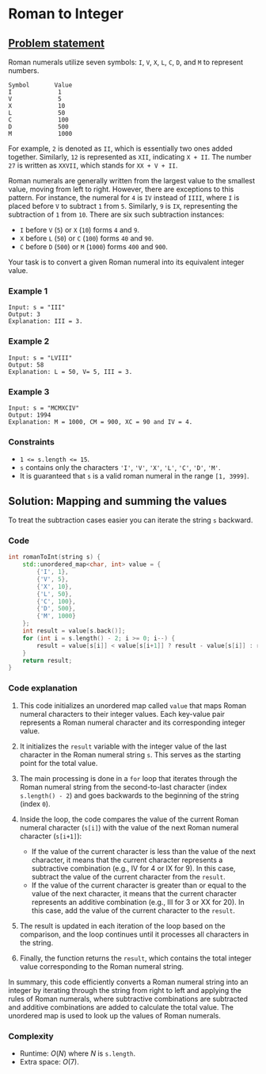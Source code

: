 # Roman to Integer

## [Problem statement](https://leetcode.com/problems/roman-to-integer/)

Roman numerals utilize seven symbols: `I`, `V`, `X`, `L`, `C`, `D`, and `M` to represent numbers. 

```text
Symbol       Value
I             1
V             5
X             10
L             50
C             100
D             500
M             1000
```

For example, `2` is denoted as `II`, which is essentially two ones added together. Similarly, `12` is represented as `XII`, indicating `X + II`. The number `27` is written as `XXVII`, which stands for `XX + V + II`.

Roman numerals are generally written from the largest value to the smallest value, moving from left to right. However, there are exceptions to this pattern. For instance, the numeral for `4` is `IV` instead of `IIII`, where `I` is placed before `V` to subtract `1` from `5`. Similarly, `9` is `IX`, representing the subtraction of `1` from `10`. There are six such subtraction instances:

- `I` before `V` (`5`) or `X` (`10`) forms `4` and `9`.
- `X` before `L` (`50`) or `C` (`100`) forms `40` and `90`.
- `C` before `D` (`500`) or `M` (`1000`) forms `400` and `900`.

Your task is to convert a given Roman numeral into its equivalent integer value. 

### Example 1
```text
Input: s = "III"
Output: 3
Explanation: III = 3.
```
### Example 2
```text
Input: s = "LVIII"
Output: 58
Explanation: L = 50, V= 5, III = 3.
```

### Example 3
```text
Input: s = "MCMXCIV"
Output: 1994
Explanation: M = 1000, CM = 900, XC = 90 and IV = 4.
``` 

### Constraints

* `1 <= s.length <= 15`.
* `s` contains only the characters `'I'`, `'V'`, `'X'`, `'L'`, `'C'`, `'D'`, `'M'`.
* It is guaranteed that `s` is a valid roman numeral in the range `[1, 3999]`.

## Solution: Mapping and summing the values

To treat the subtraction cases easier you can iterate the string `s` backward.

### Code
```cpp
int romanToInt(string s) {
    std::unordered_map<char, int> value = {
        {'I', 1},
        {'V', 5},
        {'X', 10},
        {'L', 50},
        {'C', 100},
        {'D', 500},
        {'M', 1000}
    };
    int result = value[s.back()];
    for (int i = s.length() - 2; i >= 0; i--) {
        result = value[s[i]] < value[s[i+1]] ? result - value[s[i]] : result + value[s[i]];
    }
    return result;
}
```

### Code explanation

1. This code initializes an unordered map called `value` that maps Roman numeral characters to their integer values. Each key-value pair represents a Roman numeral character and its corresponding integer value.

2. It initializes the `result` variable with the integer value of the last character in the Roman numeral string `s`. This serves as the starting point for the total value.

3. The main processing is done in a `for` loop that iterates through the Roman numeral string from the second-to-last character (index `s.length() - 2`) and goes backwards to the beginning of the string (index `0`).

4. Inside the loop, the code compares the value of the current Roman numeral character (`s[i]`) with the value of the next Roman numeral character (`s[i+1]`):
   - If the value of the current character is less than the value of the next character, it means that the current character represents a subtractive combination (e.g., IV for 4 or IX for 9). In this case, subtract the value of the current character from the `result`.
   - If the value of the current character is greater than or equal to the value of the next character, it means that the current character represents an additive combination (e.g., III for 3 or XX for 20). In this case, add the value of the current character to the `result`.

5. The result is updated in each iteration of the loop based on the comparison, and the loop continues until it processes all characters in the string.

6. Finally, the function returns the `result`, which contains the total integer value corresponding to the Roman numeral string.

In summary, this code efficiently converts a Roman numeral string into an integer by iterating through the string from right to left and applying the rules of Roman numerals, where subtractive combinations are subtracted and additive combinations are added to calculate the total value. The unordered map is used to look up the values of Roman numerals. 

### Complexity
* Runtime: $O(N)$ where $N$ is `s.length`.
* Extra space: $O(7)$.



